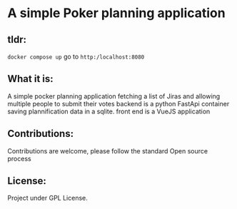 # A simple Poker planning application

## tldr:
`docker compose up`
go to `http:/localhost:8080`

## What it is:
A simple pocker planning application fetching a list of Jiras and allowing multiple people to submit their votes
backend is a python FastApi container saving plannification data in a sqlite.
front end is a VueJS application

## Contributions:
Contributions are welcome, please follow the standard Open source process

## License:
Project under GPL License.

